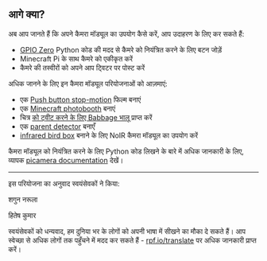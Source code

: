 ## आगे क्या?

अब आप जानते हैं कि अपने कैमरा मॉड्यूल का उपयोग कैसे करें, आप उदाहरण के लिए कर सकते हैं:
* [GPIO Zero](https://gpiozero.readthedocs.org/) Python कोड की मदद से कैमरे को नियंत्रित करने के लिए बटन जोड़ें
* Minecraft Pi के साथ कैमरे को एकीकृत करें
* कैमरे की तस्वीरों को अपने आप ट्विटर पर पोस्ट करें

अधिक जानने के लिए इन कैमरा मॉड्यूल परियोजनाओं को आज़माएं:

- एक [Push button stop-motion](https://projects.raspberrypi.org/hi-IN/projects/push-button-stop-motion/) फिल्म बनाएं
- एक [Minecraft photobooth](https://projects.raspberrypi.org/hi-IN/projects/minecraft-photobooth/) बनाएं
- चित्र [को ट्वीट करने के लिए Babbage भालू](https://projects.raspberrypi.org/hi-IN/projects/tweeting-babbage/) प्राप्त करें
- एक [parent detector](https://projects.raspberrypi.org/hi-IN/projects/parent-detector/) बनाएँ
- [infrared bird box](https://projects.raspberrypi.org/hi-IN/projects/infrared-bird-box/) बनाने के लिए NoIR कैमरा मॉड्यूल का उपयोग करें

कैमरा मॉड्यूल को नियंत्रित करने के लिए Python कोड लिखने के बारे में अधिक जानकारी के लिए, व्यापक [picamera documentation](https://picamera.readthedocs.org/) देखें।


***
इस परियोजना का अनुवाद स्वयंसेवकों ने किया:

शगुन नरूला

हितेष कुमार

स्वयंसेवकों को धन्यवाद, हम दुनिया भर के लोगों को अपनी भाषा में सीखने का मौका दे सकते हैं। आप स्वेच्छा से अधिक लोगों तक पहुँचने में मदद कर सकते हैं - [rpf.io/translate](https://rpf.io/translate) पर अधिक जानकारी प्राप्त करें।

